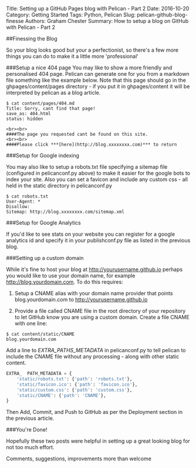 Title: Setting up a GitHub Pages blog with Pelican - Part 2 
Date: 2016-10-20
Category: Getting Started
Tags: Python, Pelican
Slug: pelican-github-blog-finesse
Authors: Graham Chester 
Summary: How to setup a blog on GitHub with Pelican - Part 2

##Finessing the Blog 

So your blog looks good but your a perfectionist, so there's a few more things you can do to make it  a little more 'professional'


###Setup a nice 404 page 
You may like to show a more friendly and personalised 404 page. Pelican can generate one for you from a markdown file something like the example below. Note that this page should go in the ghpages/content/pages directory - if you put it in ghpages/content it will be interpreted by pelican as a blog article.
```
$ cat content/pages/404.md
Title: Sorry, cant find that page!
save_as: 404.html
status: hidden

<br><br>
####The page you requested cant be found on this site.
<br><br>
####Please click ***[here](http://blog.xxxxxxxx.com)*** to return
```

###Setup for Google indexing

You may also like to setup a robots.txt file specifying a sitemap file (configured in pelicanconf.py above) to make it easier for the google bots to index your site. Also you can set a favicon and include any custom css - all held in the static directory in pelicanconf.py

```
$ cat robots.txt
User-Agent: *
Disallow:
Sitemap: http://blog.xxxxxxxx.com/sitemap.xml
```

###Setup for Google Analytics

If you'd like to see stats on your website you can register for a google analytics id and specify it in your publishconf.py file as listed in the previous blog.

###Setting up a custom domain

While it's fine to host your blog at http://yourusername.github.io perhaps you would like to use your domain name, for example http://blog.yourdomain.com. To do this requires:

1) Setup a CNAME alias with your domain name provider that points blog.yourdomain.com to http://yourusername.github.io

2) Provide a file called CNAME file in the root directory of your repository to let GitHub know you are using a custom domain. Create a file CNAME with one line:

```
$ cat content/static/CNAME
blog.yourdomain.com
```

Add a line to *EXTRA_PATHS_METADATA* in pelicanconf.py to tell pelican to include the CNAME file without any processing - along with other static content.

```python
EXTRA_  PATH_METADATA = {
    'static/robots.txt': {'path': 'robots.txt'},
    'static/favicon.ico': {'path': 'favicon.ico'},
    'static/custom.css': {'path': 'custom.css'},
    'static/CNAME': {'path': 'CNAME'},
}
```

Then Add, Commit, and Push to GitHub as per the Deployment section in the previous article.

###You're Done!

Hopefully these two posts were helpful in setting up a great looking blog for not too much effort. 

Comments, suggestions, improvements more than welcome

